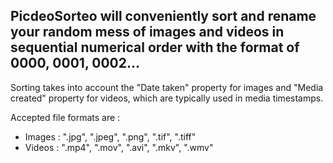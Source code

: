## PicdeoSorteo will conveniently sort and rename your random mess of images and videos in sequential numerical order with the format of 0000, 0001, 0002...

Sorting takes into account the "Date taken" property for images and "Media created" property for videos, which are typically used in media timestamps.

Accepted file formats are : 
- Images : ".jpg", ".jpeg", ".png", ".tif", ".tiff"
- Videos : ".mp4", ".mov", ".avi", ".mkv", ".wmv"

